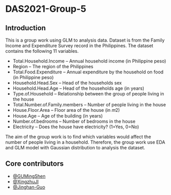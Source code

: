 # DAS2021-Group-5

## Introduction
This is a group work using GLM to analysis data. Dataset is from the Family Income and Expenditure Survey record in the Philippines. The dataset contains the following 11 variables. 

* Total.Household.Income – Annual household income (in Philippine peso)
* Region – The region of the Philippines
* Total.Food.Expenditure – Annual expenditure by the household on food (in Philippine peso)
* Household.Head.Sex – Head of the households sex
* Household.Head.Age – Head of the households age (in years)
* Type.of.Household – Relationship between the group of people living in the house
* Total.Number.of.Family.members – Number of people living in the house
* House.Floor.Area – Floor area of the house (in 𝑚2)
* House.Age – Age of the building (in years)
* Number.of.bedrooms – Number of bedrooms in the house
* Electricity – Does the house have electricity? (1=Yes, 0=No)

The aim of the group work is to find which variables would affect the number of people living in a household. Therefore, the group work use EDA and GLM model with Gaussian distribution to analysis the dataset.

## Core contributors
* [@GUMingShen](https://github.com/GUMingShen)   
* [@XingzhuJI](https://github.com/XingzhuJI) 
* [@Jinghan-Guo](https://github.com/Jinghan-Guo)
